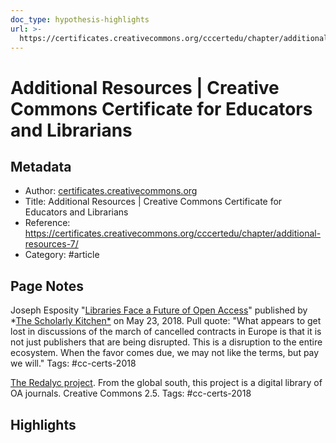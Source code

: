 ```yaml
---
doc_type: hypothesis-highlights
url: >-
  https://certificates.creativecommons.org/cccertedu/chapter/additional-resources-7/
---
```


# Additional Resources | Creative Commons Certificate for Educators and Librarians

## Metadata
- Author: [certificates.creativecommons.org]()
- Title: Additional Resources | Creative Commons Certificate for Educators and Librarians
- Reference: https://certificates.creativecommons.org/cccertedu/chapter/additional-resources-7/
- Category: #article

## Page Notes
Joseph Esposity "[Libraries Face a Future of Open Access](https://scholarlykitchen.sspnet.org/2018/05/23/libraries-face-future-open-access/)" published by *[The Scholarly Kitchen*](https://scholarlykitchen.sspnet.org/) on May 23, 2018.  Pull quote: "What appears to get lost in discussions of the march of cancelled contracts in Europe is that it is not just publishers that are being disrupted. This is a disruption to the entire ecosystem. When the favor comes due, we may not like the terms, but pay we will."
Tags: #cc-certs-2018 

[The Redalyc project](http://www.redalyc.org/home.oa).  From the global south, this project is a digital library of OA journals. Creative Commons 2.5.
Tags: #cc-certs-2018 

## Highlights


